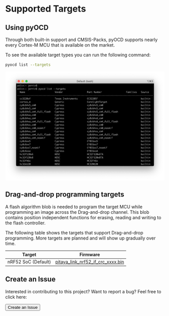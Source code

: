 # Supported Targets

## Using pyOCD

Through both built-in support and CMSIS-Packs, pyOCD supports nearly every Cortex-M MCU that is available on the market.

To see the available target types you can run the following command:

``` sh
pyocd list --targets
```

![](assets/images/supported-target-type.png)


## Drag-and-drop programming targets

A flash algorithm blob is needed to program the target MCU while programming an image across the Drag-and-drop channel. This blob contains position independent functions for erasing, reading and writing to the flash controller. 

The following table shows the targets that support Drag-and-drop programming. More targets are planned and will show up gradually over time.

|    **Target**       | **Firmware** |
| ------------------- | ------------ |
| nRF52 SoC (Default) | [pitaya_link_nrf52_if_crc_xxxx.bin](https://github.com/makerdiary/pitaya-link/releases)|


## Create an Issue

Interested in contributing to this project? Want to report a bug? Feel free to click here:

<a href="https://github.com/makerdiary/pitaya-link/issues/new?title=Supported%20Target%20List:%20%3Ctitle%3E"><button data-md-color-primary="red-bud"><i class="fa fa-github"></i> Create an Issue</button></a>
